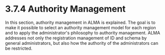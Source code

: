# 3.7.4 Authority Management

In this section, authority management in ALMA is explained. The goal is to make it possible to select an authority management model for each region and to apply the administrator's philosophy to authority management. ALMA addresses not only the registration management of ID and schema by general administrators, but also how the authority of the administrators can be restricted.
